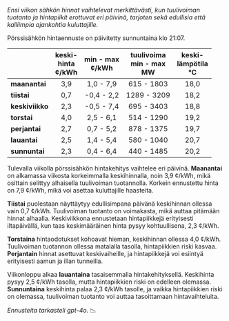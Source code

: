 *Ensi viikon sähkön hinnat vaihtelevat merkittävästi, kun tuulivoiman tuotanto ja hintapiikit erottuvat eri päivinä, tarjoten sekä edullisia että kalliimpia ajankohtia kuluttajille.*

Pörssisähkön hintaennuste on päivitetty sunnuntaina klo 21:07.

|               | keski-<br>hinta<br>¢/kWh | min - max<br>¢/kWh | tuulivoima<br>min - max<br>MW | keski-<br>lämpötila<br>°C |
|:-------------|:----------------:|:----------------:|:-------------:|:-------------:|
| **maanantai**  |        3,9       |      1,0 - 7,9   |    615 - 1803 |       18,0    |
| **tiistai**    |        0,7       |     -0,4 - 2,2   |   1289 - 3209 |       18,2    |
| **keskiviikko**|        2,3       |     -0,5 - 7,4   |    695 - 3403 |       18,8    |
| **torstai**    |        4,0       |      2,5 - 6,1   |    514 - 1290 |       19,2    |
| **perjantai**  |        2,7       |      0,7 - 5,2   |    878 - 1375 |       19,7    |
| **lauantai**   |        2,5       |      1,4 - 5,4   |    580 - 1040 |       20,7    |
| **sunnuntai**  |        2,3       |      0,4 - 6,4   |    440 - 1485 |       20,2    |

Tulevalla viikolla pörssisähkön hintakehitys vaihtelee eri päivinä. **Maanantai** on alkamassa viikosta korkeimmalla keskihinnalla, noin 3,9 ¢/kWh, mikä osittain selittyy alhaisella tuulivoiman tuotannolla. Korkein ennustettu hinta on 7,9 ¢/kWh, mikä voi asettaa kuluttajille haasteita.

**Tiistai** puolestaan näyttäytyy edullisimpana päivänä keskihinnan ollessa vain 0,7 ¢/kWh. Tuulivoiman tuotanto on voimakasta, mikä auttaa pitämään hinnat alhaalla. Keskiviikkona ennustetaan hintapiikkejä erityisesti iltapäivällä, kun taas keskimääräinen hinta pysyy kohtuullisena, 2,3 ¢/kWh.

**Torstaina** hintaodotukset kohoavat hieman, keskihinnan ollessa 4,0 ¢/kWh. Tuulivoiman tuotannon ollessa matalalla tasolla, hintapiikkien riski kasvaa. **Perjantain** hinnat asettuvat keskivaiheille, ja hintapiikkejä voi esiintyä erityisesti aamun ja illan tunneilla.

Viikonloppu alkaa **lauantaina** tasaisemmalla hintakehityksellä. Keskihinta pysyy 2,5 ¢/kWh tasolla, mutta hintapiikkien riski on edelleen olemassa. **Sunnuntaina** keskihinta palaa 2,3 ¢/kWh tasolle, ja vaikka hintapiikkien riski on olemassa, tuulivoiman tuotanto voi auttaa tasoittamaan hintavaihteluita.

*Ennusteita tarkasteli gpt-4o.* 📉
